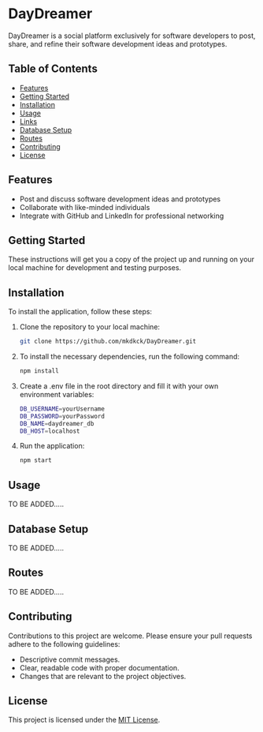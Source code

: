 # DayDreamer

DayDreamer is a social platform exclusively for software developers to post, share, and refine their software development ideas and prototypes.

## Table of Contents

- [Features](#features)
- [Getting Started](#getting-started)
- [Installation](#installation)
- [Usage](#usage)
- [Links](#links)
- [Database Setup](#database-setup)
- [Routes](#routes)
- [Contributing](#contributing)
- [License](#license)

## Features

- Post and discuss software development ideas and prototypes
- Collaborate with like-minded individuals
- Integrate with GitHub and LinkedIn for professional networking

## Getting Started

These instructions will get you a copy of the project up and running on your local machine for development and testing purposes.

## Installation

To install the application, follow these steps:

1. Clone the repository to your local machine:

   ```bash
   git clone https://github.com/mkdkck/DayDreamer.git
   ```

2. To install the necessary dependencies, run the following command:

   ```bash
   npm install
   ```

3. Create a .env file in the root directory and fill it with your own environment variables:

   ```bash
   DB_USERNAME=yourUsername
   DB_PASSWORD=yourPassword
   DB_NAME=daydreamer_db
   DB_HOST=localhost
   ```

4. Run the application:

   ```bash
   npm start
   ```

## Usage

TO BE ADDED.....

## Database Setup

TO BE ADDED.....

## Routes

TO BE ADDED.....

## Contributing
Contributions to this project are welcome. Please ensure your pull requests adhere to the following guidelines:
- Descriptive commit messages.
- Clear, readable code with proper documentation.
- Changes that are relevant to the project objectives.

## License

This project is licensed under the [MIT License](LICENSE).